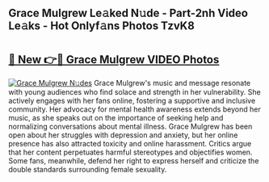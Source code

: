## Grace Mulgrew Le𝚊ked N𝚞de - Part-2nh Video Le𝚊ks - Hot Onlyf𝚊ns Photos TzvK8

# <h2><a href="http://ac48068.deff.icu/?id=Grace+Mulgrew">🔗 New 👉🔴 Grace Mulgrew VIDEO Photos</a></h2>

[![Grace Mulgrew N𝚞des](https://i.imgur.com/rIISA9y.gif)](http://ac48068.deff.icu/?id=Grace+Mulgrew)
Grace Mulgrew's music and message resonate with young audiences who find solace and strength in her vulnerability. She actively engages with her fans online, fostering a supportive and inclusive community. Her advocacy for mental health awareness extends beyond her music, as she speaks out on the importance of seeking help and normalizing conversations about mental illness. Grace Mulgrew has been open about her struggles with depression and anxiety, but her online presence has also attracted toxicity and online harassment. Critics argue that her content perpetuates harmful stereotypes and objectifies women. Some fans, meanwhile, defend her right to express herself and criticize the double standards surrounding female sexuality.
